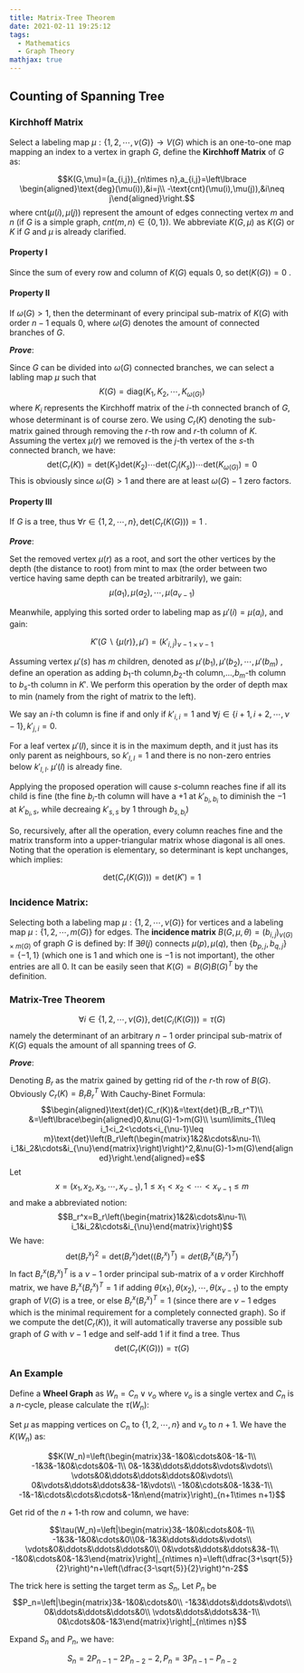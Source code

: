 ```yaml
---
title: Matrix-Tree Theorem
date: 2021-02-11 19:25:12
tags:
  - Mathematics
  - Graph Theory
mathjax: true
---
```


## Counting of Spanning Tree

### Kirchhoff Matrix

Select a labeling map $\mu:\lbrace 1,2,\cdots,\nu(G)\rbrace\to V(G)$ which is an one-to-one map mapping an index to a vertex in graph $G$, define the **Kirchhoff Matrix** of $G$ as:

$$K(G,\mu)=(a_{i,j})_{n\times n},a_{i,j}=\left\lbrace \begin{aligned}\text{deg}(\mu(i)),&i=j\\ -\text{cnt}(\mu(i),\mu(j)),&i\neq j\end{aligned}\right.$$
where $\text{cnt}(\mu(i),\mu(j))$ represent the amount of edges connecting vertex $m$ and $n$ (if $G$ is a simple graph, $cnt(m,n)\in\lbrace0,1\rbrace$).
We abbreviate $K(G,\mu)$ as $K(G)$ or $K$ if $G$ and $\mu$ is already clarified.

#### Property I

Since the sum of every row and column of $K(G)$ equals $0$, so $\text{det}(K(G))=0$ .

#### Property II

If $\omega(G)>1$, then the determinant of every principal sub-matrix of $K(G)$ with order $n-1$ equals $0$, where $\omega(G)$ denotes the amount of connected branches of $G$.

***Prove***:

Since $G$ can be divided into $\omega(G)$ connected branches, we can select a labling map $\mu$ such that
$$K(G)=\text{diag}\left(K_1,K_2,\cdots,K_{\omega(G)}\right)$$
where $K_i$ represents the Kirchhoff matrix of the $i$-th connected branch of $G$, whose determinant is of course zero.
We using $C_r(K)$ denoting the sub-matrix gained through removing the $r$-th row and $r$-th column of $K$.
Assuming the vertex $\mu(r)$ we removed is the $j$-th vertex of the $s$-th connected branch, we have:
$$\text{det}(C_r(K))=\text{det}(K_1)\text{det}(K_2)\cdots\text{det}(C_j(K_s))\cdots\text{det}(K_{\omega(G)})=0$$
This is obviously since $\omega(G)>1$ and there are at least $\omega(G)-1$ zero factors.

#### Property III

If $G$ is a tree, thus $\forall r\in\lbrace1,2,\cdots,n\rbrace,\text{det}\left(C_r\left(K(G)\right)\right)=1$ .

***Prove***:

Set the removed vertex $\mu(r)$ as a root, and sort the other vertices by the depth (the distance to root) from mint to max (the order between two vertice having same depth can be treated arbitrarily), we gain:
$$\mu(a_1),\mu(a_2),\cdots,\mu(a_{\nu-1})$$

Meanwhile, applying this sorted order to labeling map as $\mu'(i)=\mu(a_i)$, and gain:

$$K'(G\backslash\lbrace\mu(r)\rbrace,\mu')=(k'_{i,j})_{\nu-1\times\nu-1}$$

Assuming vertex $\mu'(s)$ has $m$ children, denoted as $\mu'(b_1),\mu'(b_2),\cdots,\mu'(b_m)$ , define an operation as adding $b_1$-th column,$b_2$-th column,...,$b_m$-th column to $b_s$-th column in $K'$. We perform this operation by the order of depth max to min (namely from the right of matrix to the left).

We say an $i$-th column is fine if and only if $k'_{i,i}=1$ and $\forall j\in\lbrace i+1,i+2,\cdots,\nu-1\rbrace,k'_{j,i}=0$. 

For a leaf vertex $\mu'(l)$, since it is in the maximum depth, and it just has its only parent as neighbours, so $k'_{l,l}=1$ and there is no non-zero entries below $k'_{l,l}$. $\mu'(l)$ is already fine.

Applying the proposed operation will cause $s$-column reaches fine if all its child is fine (the fine $b_i$-th column will have a $+1$ at $k'_{b_i,b_i}$ to diminish the $-1$ at $k'_{b_i,s}$, while decreaing $k'_{s,s}$ by $1$ through $b_{s,b_i}$)

So, recursively, after all the operation, every column reaches fine and the matrix transform into a upper-triangular matrix whose diagonal is all ones. Noting that the operation is elementary, so determinant is kept unchanges, which implies:

$$\text{det}\left(C_r\left(K(G)\right)\right)=\text{det}(K')=1$$

### Incidence Matrix:

Selecting both a labeling map $\mu:\lbrace1,2,\cdots,\nu(G)\rbrace$ for vertices and a labeling map $\mu:\lbrace1,2,\cdots,m(G)\rbrace$ for edges. The **incidence matrix** $B(G,\mu,\theta)=(b_{i,j})_{\nu(G)\times m(G)}$ of graph $G$ is defined by: If $\exists\theta(j)$ connects $\mu(p),\mu(q)$, then $\lbrace b_{p,j},b_{q,j}\rbrace=\lbrace -1,1\rbrace$ (which one is $1$ and which one is $-1$ is not important), the other entries are all $0$.
It can be easily seen that $K(G)=B(G)B(G)^T$ by the definition.

### Matrix-Tree Theorem
$$\forall i\in\lbrace 1,2,\cdots,\nu(G)\rbrace,\text{det}\left(C_i(K(G))\right)=\tau(G)$$
namely the determinant of an arbitrary $n-1$ order principal sub-matrix of $K(G)$ equals the amount of all spanning trees of $G$.

***Prove***:

Denoting $B_r$ as the matrix gained by getting rid of the $r$-th row of $B(G)$. Obviously $C_r(K)=B_rB_r^T$
With Cauchy-Binet Formula:
$$\begin{aligned}\text{det}(C_r(K))&=\text{det}(B_rB_r^T)\\ &=\left\lbrace\begin{aligned}0,&\nu(G)-1>m(G)\\ \sum\limits_{1\leq i_1<i_2<\cdots<i_{\nu-1}\leq m}\text{det}\left(B_r\left(\begin{matrix}1&2&\cdots&\nu-1\\ i_1&i_2&\cdots&i_{\nu}\end{matrix}\right)\right)^2,&\nu(G)-1>m(G)\end{aligned}\right.\end{aligned}=e$$
Let 
$$x=(x_1,x_2,x_3,\cdots,x_{\nu-1}),1\leq x_1<x_2<\cdots<x_{\nu-1}\leq m$$
and make a abbreviated notion:
$$B_r^x=B_r\left(\begin{matrix}1&2&\cdots&\nu-1\\ i_1&i_2&\cdots&i_{\nu}\end{matrix}\right)$$
We have:
$$\text{det}(B_r^x)^2=\text{det}(B_r^x)\text{det}((B_r^x)^T)=det(B_r^x(B_r^x)^T)$$
In fact $B_r^x(B_r^x)^T$ is a $\nu-1$ order principal sub-matrix of a $\nu$ order Kirchhoff matrix, we have $B_r^x(B_r^x)^T=1$ if adding $\theta(x_1),\theta(x_2),\cdots,\theta(x_{\nu-1})$ to the empty graph of $V(G)$ is a tree, or else $B_r^x(B_r^x)^T=1$ (since there are $\nu-1$ edges which is the minimal requirement for a completely connected graph).
So if we compute the $\text{det}(C_r(K))$, it will automatically traverse any possible sub graph of $G$ with $\nu-1$ edge and self-add $1$ if it find a tree. Thus
$$\text{det}\left(C_r(K(G))\right)=\tau(G)$$

### An Example

Define a **Wheel Graph** as $W_n=C_n\lor v_o$ where $v_o$ is a single vertex and $C_n$ is a $n$-cycle, please calculate the $\tau(W_n)$:

Set $\mu$ as mapping vertices on $C_n$ to $\lbrace 1,2,\cdots,n\rbrace$ and $v_o$ to $n+1$. We have the $K(W_n)$ as:

$$K(W_n)=\left(\begin{matrix}3&-1&0&\cdots&0&-1&-1\\ -1&3&-1&0&\cdots&0&-1\\ 0&-1&3&\ddots&\ddots&\vdots&\vdots\\ \vdots&0&\ddots&\ddots&\ddots&0&\vdots\\ 0&\vdots&\ddots&\ddots&3&-1&\vdots\\ -1&0&\cdots&0&-1&3&-1\\ -1&-1&\cdots&\cdots&\cdots&-1&n\end{matrix}\right)_{n+1\times n+1}$$

Get rid of the $n+1$-th row and column, we have:

$$\tau(W_n)=\left|\begin{matrix}3&-1&0&\cdots&0&-1\\ -1&3&-1&0&\cdots&0\\0&-1&3&\ddots&\ddots&\vdots\\ \vdots&0&\ddots&\ddots&\ddots&0\\ 0&\vdots&\ddots&\ddots&3&-1\\ -1&0&\cdots&0&-1&3\end{matrix}\right|_{n\times n}=\left(\dfrac{3+\sqrt{5}}{2}\right)^n+\left(\dfrac{3-\sqrt{5}}{2}\right)^n-2$$

The trick here is setting the target term as $S_n$, Let $P_n$ be
$$P_n=\left|\begin{matrix}3&-1&0&\cdots&0\\ -1&3&\ddots&\ddots&\vdots\\ 0&\ddots&\ddots&\ddots&0\\ \vdots&\ddots&\ddots&3&-1\\ 0&\cdots&0&-1&3\end{matrix}\right|_{n\times n}$$

Expand $S_n$ and $P_n$, we have:

$$S_n=2P_{n-1}-2P_{n-2}-2,P_n=3P_{n-1}-P_{n-2}$$
